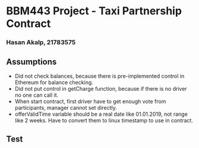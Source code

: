 # BBM443 Project - Taxi Partnership Contract
### Hasan Akalp, 21783575

## Assumptions
* Did not check balances, because there is pre-implemented control in Ethereum for balance checking.
* Did not put control in getCharge function, because if there is no driver no one can call it.
* When start contract, first driver have to get enough vote from participants, manager cannot set directly.
* offerValidTime variable should be a real date like 01.01.2019, not range like 2 weeks. Have to convert them to linux timestamp to use in contract.

## Test
